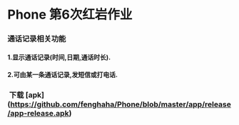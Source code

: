 #   Phone  第6次红岩作业
### 通话记录相关功能
#### 1.显示通话记录(时间,日期,通话时长).
#### 2.可由某一条通话记录,发短信或打电话.
###  下载 [apk] (https://github.com/fenghaha/Phone/blob/master/app/release/app-release.apk)
